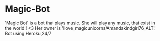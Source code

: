 # Magic-Bot
'Magic Bot' is a bot that plays music. She will play any music, that exist in the world!! &lt;3  Her owner is 'Ilove_magicunicorns/Amandakindgirl76_ALT.' Bot using Heroku,24/7
